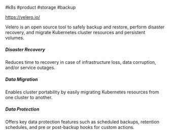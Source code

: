 #k8s #product #storage #backup 

https://velero.io/

Velero is an open source tool to safely backup and restore, perform disaster recovery, and migrate Kubernetes cluster resources and persistent volumes.

##### Disaster Recovery

Reduces time to recovery in case of infrastructure loss, data corruption, and/or service outages.

##### Data Migration

Enables cluster portability by easily migrating Kubernetes resources from one cluster to another​.

##### Data Protection

Offers key data protection features such as scheduled backups, retention schedules, and pre or post-backup hooks for custom actions.